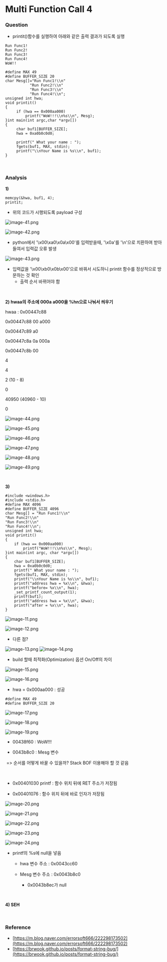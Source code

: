 # Multi Function Call 4

### Question

- printit()함수를 실행하여 아래와 같은 출력 결과가 되도록 실행

```
Run Func1!
Run Func2!
Run Func3!
Run Func4!
WoW!!

```

```
#define MAX 49
#define BUFFER_SIZE 20
char Mesg[]="Run Func1!\\n"
           "Run Func2!\\n"
           "Run Func3!\\n"
           "Run Func4!\\n";
unsigned int hwa;
void printit()
{ 
     if (hwa == 0x000aa000)
         printf("WoW!!!\\n%s\\n", Mesg); 
}int main(int argc,char *argv[])
{ 
     char buf1[BUFFER_SIZE];
     hwa = 0xa0b0c0d0;
    
     printf(" What your name : ");
     fgets(buf1, MAX, stdin);
     printf("\\nYour Name is %s\\n", buf1);
}

```



<br>

 

### Analysis

**1)**

```
memcpy(&hwa, buf1, 4); 
printit;
```

- 위의 코드가 시행되도록 payload 구성

![image-41.png](../images/image-41.png)

![image-42.png](../images/image-42.png)

- python에서 '\x00\xa0\x0a\x00'를 입력받을때, '\x0a'를 '\n'으로 치환하여 받아들여서 입력값 오류 발생

![image-43.png](../images/image-43.png)

- 입력값을 '\x00\xb0\x0b\x00'으로 바꿔서 시도하니 printit 함수를 정상적으로 방문하는 것 확인
    - 출력 순서 바뀌어야 함


<br>

**2) hwaa의 주소에 000a a000을 %hn으로 나눠서 씌우기**

hwaa : 0x00447c88



0x00447c88 00	a000

0x00447c89 a0

0x00447c8a 0a	000a

0x00447c8b 00



4

4

2 (10 - 8)

0

40950 (40960 - 10)

0



![image-44.png](../images/image-44.png)

![image-45.png](../images/image-45.png)

![image-46.png](../images/image-46.png)

![image-47.png](../images/image-47.png)

![image-48.png](../images/image-48.png)

![image-49.png](../images/image-49.png)

<br>

**3)**

```
#include <windows.h>
#include <stdio.h>
#define MAX 4096
#define BUFFER_SIZE 4096
char Mesg[] = "Run Func1!\\n"
"Run Func2!\\n"
"Run Func3!\\n"
"Run Func4!\\n";
unsigned int hwa;
void printit()
{
	if (hwa == 0x000aa000)
		printf("WoW!!!\\n%s\\n", Mesg);
}int main(int argc, char *argv[])
{
	char buf1[BUFFER_SIZE];
	hwa = 0xa0b0c0d0;
	printf(" What your name : ");
	fgets(buf1, MAX, stdin);
	printf("\\nYour Name is %s\\n", buf1);
	printf("address hwa = %x\\n", &hwa);
	printf("before= %x\\n", hwa);
	_set_printf_count_output(1);
	printf(buf1);
	printf("address hwa = %x\\n", &hwa);
	printf("after = %x\\n", hwa);
}

```

![image-11.png](../images/image-11.png)

![image-12.png](../images/image-12.png)

- 다른 점?

![image-13.png](../images/image-13.png)
![image-14.png](../images/image-14.png)

- build 할때 최적화(Optimization) 옵션 On/Off의 차이

![image-15.png](../images/image-15.png)

![image-16.png](../images/image-16.png)

-  hwa = 0x000aa000 : 성공

```
#define MAX 49
#define BUFFER_SIZE 20
```

![image-17.png](../images/image-17.png)

![image-18.png](../images/image-18.png)

![image-19.png](../images/image-19.png)

- 00438f60 : WoW!!!

- 0043b8c0 : Mesg 변수

​	=> 순서를 어떻게 바꿀 수 있을까? Stack BOF 이용해야 할 것 같음

<br>

- 0x00401030 printf : 함수 위치 뒤에 RET 주소가 저장됨

- 0x00401076 : 함수 위치 뒤에 바로 인자가 저장됨

![image-20.png](../images/image-20.png)

![image-21.png](../images/image-21.png)

![image-22.png](../images/image-22.png)

![image-23.png](../images/image-23.png)

![image-24.png](../images/image-24.png)

- printf의 %s에 null을 넣음

  - hwa 변수 주소 : 0x0043cc60

  - Mesg 변수 주소 : 0x0043b8c0
      - 0x0043b8ec가 null


<br>

**4) SEH**



<br>



### Reference

- [https://m.blog.naver.com/errorsoft666/222298173502](https://m.blog.naver.com/errorsoft666/222298173502)
- [https://brwook.github.io/posts/format-string-bug/](https://brwook.github.io/posts/format-string-bug/)
